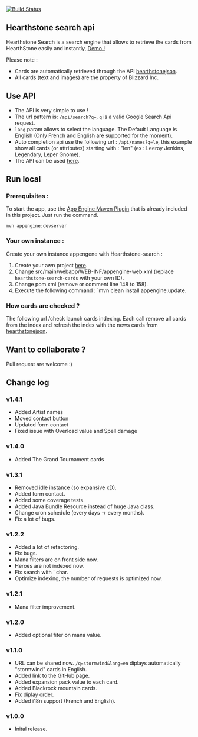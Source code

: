 [![Build Status](https://travis-ci.org/GeminiCode/Hearthstone-search.svg?branch=master)](https://travis-ci.org/GeminiCode/Hearthstone-search-api)

## Hearthstone search api
Hearthstone Search is a search engine that allows to retrieve the cards from HearthStone easily and instantly, [Demo !](http://hearthstone-search.com/)

Please note : 
* Cards are automatically retrieved through the API [hearthstonejson](http://hearthstonejson.com).
* All cards (text and images) are the property of Blizzard Inc.

## Use API

* The API is very simple to use !
* The url pattern is: `/api/search?q=`, `q` is a valid Google Search Api request.
* `lang` param allows to select the language. The Default Language is English (Only French and English are supported for the moment).
* Auto completion api use the following url : `/api/names?q=le`, this example show all cards (or attributes) starting with : "len" (ex : Leeroy Jenkins, Legendary, Leper Gnome).
* The API can be used [here](http://hearthstone-search.com).


## Run local

### Prerequisites :

To start the app, use the [App Engine Maven Plugin](http://code.google.com/p/appengine-maven-plugin/) that is already included in this project. Just run the command.

    mvn appengine:devserver

### Your own instance :

Create your own instance appengene with Hearthstone-search :
1) Create your awn project [here](https://appengine.google.com/). 
2) Change src/main/webapp/WEB-INF/appengine-web.xml (replace `hearthstone-search-cards` with your own ID).
3) Change pom.xml (remove or comment line 148 to 158).
3) Execute the following command : `mvn clean install appengine:update.

### How cards are checked ? 

The following url /check launch cards indexing. Each call remove all cards from the index and refresh the index with the news cards from [hearthstonejson](http://hearthstonejson.com).
    
## Want to collaborate ? 

Pull request are welcome :)

## Change log

### v1.4.1
* Added Artist names
* Moved contact button
* Updated form contact
* Fixed issue with Overload value and Spell damage

### v1.4.0
* Added The Grand Tournament cards

### v1.3.1
* Removed idle instance (so expansive xD).
* Added form contact.
* Added some coverage tests.
* Added Java Bundle Resource instead of huge Java class.
* Change cron schedule (every days -> every months).
* Fix a lot of bugs.

### v1.2.2
* Added a lot of refactoring.
* Fix bugs.
* Mana filters are on front side now.
* Heroes are not indexed now.
* Fix search with ' char.
* Optimize indexing, the number of requests is optimized now.

### v1.2.1
* Mana filter improvement.

### v1.2.0
* Added optional fiter on mana value.

### v1.1.0
* URL can be shared now. `/q=stormwind&lang=en` diplays automatically "stormwind" cards in English. 
* Added link to the GitHub page.
* Added expansion pack value to each card.
* Added Blackrock mountain cards.
* Fix diplay order.
* Added i18n support (French and English).

### v1.0.0
* Inital release.
